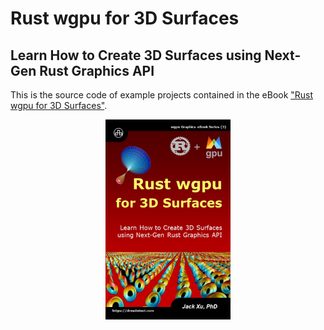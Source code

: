 # Rust wgpu for 3D Surfaces 
## Learn How to Create 3D Surfaces using Next-Gen Rust Graphics API

This is the source code of example projects contained in the eBook ["Rust wgpu for 3D Surfaces"](https://www.amazon.com/exec/obidos/ASIN/B0CLSV3SPT/unicadinccom-20). 

<p align="center">
<a href="https://drxudotnet.com"><img src="assets/cover.jpg" width="200" height="320"></a>
</p>
